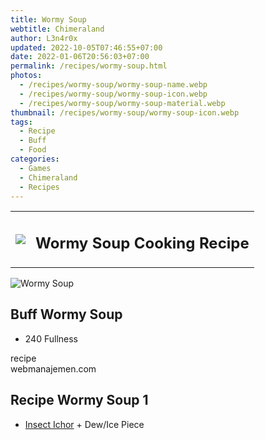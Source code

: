 ```yaml
---
title: Wormy Soup
webtitle: Chimeraland
author: L3n4r0x
updated: 2022-10-05T07:46:55+07:00
date: 2022-01-06T20:56:03+07:00
permalink: /recipes/wormy-soup.html
photos:
  - /recipes/wormy-soup/wormy-soup-name.webp
  - /recipes/wormy-soup/wormy-soup-icon.webp
  - /recipes/wormy-soup/wormy-soup-material.webp
thumbnail: /recipes/wormy-soup/wormy-soup-icon.webp
tags:
  - Recipe
  - Buff
  - Food
categories:
  - Games
  - Chimeraland
  - Recipes
---
```


<section id="bootstrap-wrapper"><link rel="stylesheet" href="https://cdn.statically.io/gh/dimaslanjaka/Web-Manajemen/40ac3225/css/bootstrap-4.5-wrapper.css"/><div class="row mb-2"><div class="col-md-12 mb-2"><table class="table" id="post-info"><tbody><tr><td><img class="d-inline-block me-2" src="/chimeraland/recipes/wormy-soup/wormy-soup-icon.webp" width="auto" height="auto"/></td><td><h1 class="fs-5">Wormy Soup Cooking Recipe</h1></td></tr></tbody></table></div></div><div class="card mb-2"><div class="row g-0"><div class="col-sm-4 position-relative mb-2"><img src="/chimeraland/recipes/wormy-soup/wormy-soup-material.webp" class="card-img fit-cover w-100 h-100" alt="Wormy Soup" data-fancybox="true"/></div><div class="col-sm-8 mb-2"><div class="card-body"><h2 class="card-title fs-5">Buff Wormy Soup</h2><div class="card-text"><ul><li>240 Fullness</li></ul></div><span class="badge rounded-pill bg-dark">recipe</span></div><div class="card-footer text-end text-muted">webmanajemen.com</div></div></div></div><div class="row mb-2"><div class="col-12 col-lg-6 recipe-item mb-2"><div class="card"><div class="card-body"><h2 class="card-title fs-5">Recipe Wormy Soup 1</h2><div class="card-text"><ul><li><a class="text-decoration-none" href="/chimeraland/materials/insect-ichor.html">Insect Ichor</a><span> + </span>Dew/Ice Piece</li></ul></div></div></div></div></div></section>